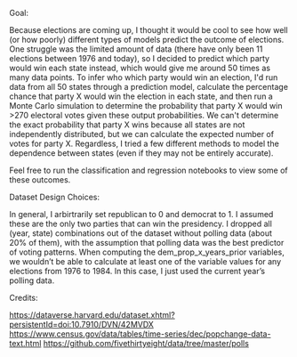Goal: 

Because elections are coming up, I thought it would be cool to see how well (or how poorly) different types of models predict the outcome of elections. One struggle was the limited amount of data (there have only been 11 elections between 1976 and today), so I decided to predict which party would win each state instead, which would give me around 50 times as many data points. To infer who which party would win an election, I'd run data from all 50 states through a prediction model, calculate the percentage chance that party X would win the election in each state, and then run a Monte Carlo simulation to determine the probability that party X would win >270 electoral votes given these output probabilities. We can't determine the exact probability that party X wins because all states are not independently distributed, but we can calculate the expected number of votes for party X. Regardless, I tried a few different methods to model the dependence between states (even if they may not be entirely accurate).

Feel free to run the classification and regression notebooks to view some of these outcomes.

Dataset Design Choices: 

In general, I arbirtrarily set republican to 0 and democrat to 1. I assumed these are the only two parties that can win the presidency. I dropped all (year, state) combinations out of the dataset without polling data (about 20% of them), with the assumption that polling data was the best predictor of voting patterns. When computing the dem_prop_x_years_prior variables, we wouldn’t be able to calculate at least one of the variable values for any elections from 1976 to 1984. In this case, I just used the current year’s polling data. 

Credits:

https://dataverse.harvard.edu/dataset.xhtml?persistentId=doi:10.7910/DVN/42MVDX 
https://www.census.gov/data/tables/time-series/dec/popchange-data-text.html
https://github.com/fivethirtyeight/data/tree/master/polls 
